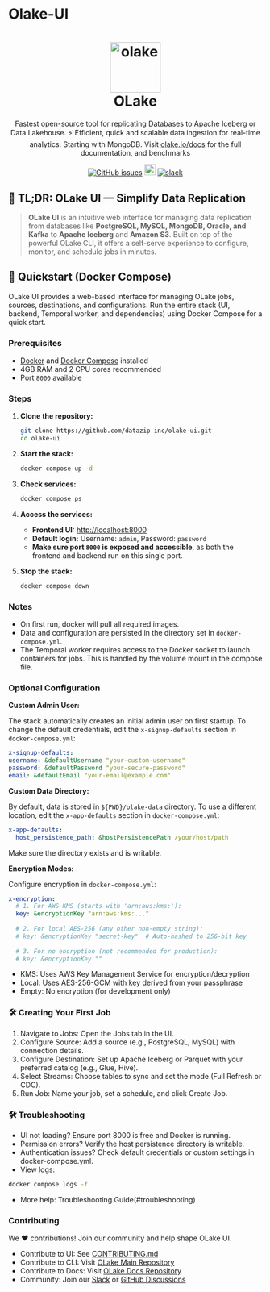 # Olake-UI

<h1 align="center" style="border-bottom: none">
    <a href="https://datazip.io/olake" target="_blank">
        <img alt="olake" src="https://github.com/user-attachments/assets/d204f25f-5289-423c-b3f2-44b2194bdeaf" width="100" height="100"/>
    </a>
    <br>OLake
</h1>

<p align="center">Fastest open-source tool for replicating Databases to Apache Iceberg or Data Lakehouse. ⚡ Efficient, quick and scalable data ingestion for real-time analytics. Starting with MongoDB. Visit <a href="https://olake.io/" target="_blank">olake.io/docs</a> for the full documentation, and benchmarks</p>

<p align="center">
    <a href="https://github.com/datazip-inc/olake-ui/issues"><img alt="GitHub issues" src="https://img.shields.io/github/issues/datazip-inc/olake"/></a> <a href="https://olake.io/docs"><img alt="Documentation" height="22" src="https://img.shields.io/badge/view-Documentation-blue?style=for-the-badge"/></a>
    <a href="https://join.slack.com/t/getolake/shared_invite/zt-2utw44do6-g4XuKKeqBghBMy2~LcJ4ag"><img alt="slack" src="https://img.shields.io/badge/Join%20Our%20Community-Slack-blue"/></a>
</p>

## 🧊 TL;DR: OLake UI — Simplify Data Replication

> **OLake UI** is an intuitive web interface for managing data replication from databases like **PostgreSQL, MySQL, MongoDB, Oracle, and Kafka** to **Apache Iceberg** and **Amazon S3**. Built on top of the powerful OLake CLI, it offers a self-serve experience to configure, monitor, and schedule jobs in minutes.

## 🧪 Quickstart (Docker Compose)

OLake UI provides a web-based interface for managing OLake jobs, sources, destinations, and configurations. Run the entire stack (UI, backend, Temporal worker, and dependencies) using Docker Compose for a quick start.

### Prerequisites

- [Docker](https://docs.docker.com/get-docker/) and [Docker Compose](https://docs.docker.com/compose/) installed
- 4GB RAM and 2 CPU cores recommended
- Port `8000` available

### Steps

1. **Clone the repository:**

   ```bash
   git clone https://github.com/datazip-inc/olake-ui.git
   cd olake-ui
   ```

2. **Start the stack:**

   ```bash
   docker compose up -d
   ```

3. **Check services:**

   ```bash
   docker compose ps
   ```

4. **Access the services:**

   - **Frontend UI:** [http://localhost:8000](http://localhost:8000)
   - **Default login:** Username: `admin`, Password: `password`
   - **Make sure port `8000` is exposed and accessible**, as both the frontend and backend run on this single port.

5. **Stop the stack:**
   ```bash
   docker compose down
   ```

### Notes

- On first run, docker will pull all required images.
- Data and configuration are persisted in the directory set in `docker-compose.yml`.
- The Temporal worker requires access to the Docker socket to launch containers for jobs. This is handled by the volume mount in the compose file.

### Optional Configuration

**Custom Admin User:**

The stack automatically creates an initial admin user on first startup. To change the default credentials, edit the `x-signup-defaults` section in `docker-compose.yml`:

```yaml
x-signup-defaults:
username: &defaultUsername "your-custom-username"
password: &defaultPassword "your-secure-password"
email: &defaultEmail "your-email@example.com"
```

**Custom Data Directory:**

By default, data is stored in `${PWD}/olake-data` directory. To use a different location, edit the `x-app-defaults` section in `docker-compose.yml`:

```yaml
x-app-defaults:
  host_persistence_path: &hostPersistencePath /your/host/path
```

Make sure the directory exists and is writable.

**Encryption Modes:**

Configure encryption in `docker-compose.yml`:

```yaml
x-encryption:
  # 1. For AWS KMS (starts with 'arn:aws:kms:'):
  key: &encryptionKey "arn:aws:kms:..."
  
  # 2. For local AES-256 (any other non-empty string):
  # key: &encryptionKey "secret-key"  # Auto-hashed to 256-bit key
  
  # 3. For no encryption (not recommended for production):
  # key: &encryptionKey ""
```

- KMS: Uses AWS Key Management Service for encryption/decryption
- Local: Uses AES-256-GCM with key derived from your passphrase
- Empty: No encryption (for development only)


### 🛠️ Creating Your First Job
1. Navigate to Jobs: Open the Jobs tab in the UI.
2. Configure Source: Add a source (e.g., PostgreSQL, MySQL) with connection details.
3. Configure Destination: Set up Apache Iceberg or Parquet with your preferred catalog (e.g., Glue, Hive).
4. Select Streams: Choose tables to sync and set the mode (Full Refresh or CDC).
5. Run Job: Name your job, set a schedule, and click Create Job.

### 🛠️ Troubleshooting

* UI not loading? Ensure port 8000 is free and Docker is running.
* Permission errors? Verify the host persistence directory is writable.
* Authentication issues? Check default credentials or custom settings in docker-compose.yml.
* View logs:

```bash
docker compose logs -f
```

* More help: Troubleshooting Guide(#troubleshooting)

### Contributing

We ❤️ contributions! Join our community and help shape OLake UI.
* Contribute to UI: See [CONTRIBUTING.md](CONTRIBUTING.md)
* Contribute to CLI: Visit [OLake Main Repository](https://github.com/datazip-inc/olake)
* Contribute to Docs: Visit [OLake Docs Repository](https://github.com/datazip-inc/olake-docs)
* Community: Join our [Slack](https://join.slack.com/t/getolake/shared_invite/zt-2utw44do6-g4XuKKeqBghBMy2~LcJ4ag) or [GitHub Discussions](https://github.com/datazip-inc/olake-ui/discussions)
